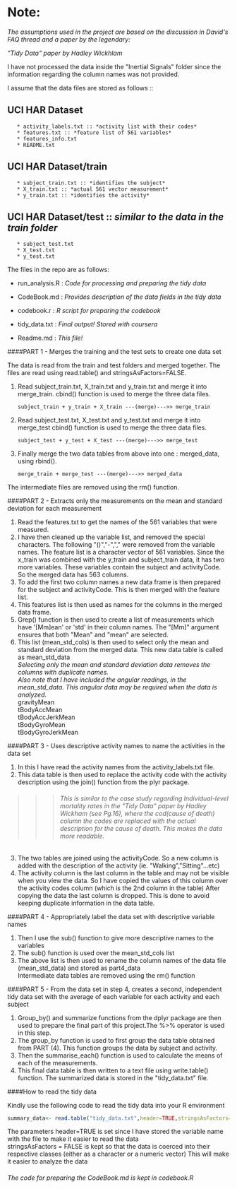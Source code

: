 # Note:

_The assumptions used in the project are based on the discussion in David's FAQ thread and a paper by the legendary:_

_"Tidy Data" paper by Hadley Wickhlam_


I have not processed the data inside the "Inertial Signals" folder since the information regarding the column names was not provided. 

I assume that the data files are stored as follows ::

## UCI HAR Dataset

       * activity_labels.txt :: *activity list with their codes*
       * features.txt :: *feature list of 561 variables*
       * features_info.txt
       * README.txt
## UCI HAR Dataset/train
       * subject_train.txt :: *identifies the subject*
       * X_train.txt :: *actual 561 vector measurement*
       * y_train.txt :: *identifies the activity*
## UCI HAR Dataset/test :: *similar to the data in the train folder*
       * subject_test.txt
       * X_test.txt
       * y_test.txt

The files in the repo are as follows: 

* run_analysis.R : *Code for processing and preparing the tidy data*

* CodeBook.md : *Provides description of the data fields in the tidy data*

* codebook.r : *R script for preparing the codebook*

* tidy_data.txt : *Final output! Stored with coursera*

* Readme.md : *This file!* 


####PART 1 - Merges the training and the test sets to create one data set


The data is read from the train and test folders and merged together. The files are read using read.table() and stringsAsFactors=FALSE.

1. Read subject_train.txt, X_train.txt and y_train.txt and merge it into merge_train. cbind() function is used to merge the three data files.

      ```
      subject_train + y_train + X_train ---(merge)--->> merge_train 
      ```


2. Read subject_test.txt, X_test.txt and y_test.txt and merge it into merge_test cbind() function is used to merge the three data files.

      ```
      subject_test + y_test + X_test ---(merge)--->> merge_test 
      ```

3. Finally merge the two data tables from above into one : merged_data, using rbind().

      ```
      merge_train + merge_test ---(merge)--->> merged_data
      ```

The intermediate files are removed using the rm() function.



####PART 2 - Extracts only the measurements on the mean and standard deviation for each measurement
         
1. Read the features.txt to get the names of the 561 variables that were 
measured.
2. I have then cleaned up the variable list, and removed the special characters. The following "()","-","," were removed from the variable names.
The feature list is a character vector of 561 variables. Since the x_train was combined with the y_train and subject_train data, it has two more variables. These variables contain the subject and activityCode. So the merged data has 563 columns. 
3. To add the first two column names a new data frame is then prepared for the subject and activityCode. This is then merged with the feature list.
4. This features list is then used as names for the columns in the merged data frame.
5. Grep() function is then used to create a list of measurements which have '[Mm]ean' or 'std' in their column names. The "[Mm]" argument ensures that both "Mean" and "mean" are selected.
6. This list (mean_std_cols) is then used to select only the mean and standard deviation from the merged data. This new data table is called as mean_std_data<br>
*Selecting only the mean and standard deviation data removes the columns with duplicate names.*<br> 
*Also note that I have included the angular readings, in the mean_std_data. This angular data may be required when the data is analyzed.*<br>
gravityMean<br>
tBodyAccMean<br>
tBodyAccJerkMean<br>
tBodyGyroMean<br>
tBodyGyroJerkMean<br>

####PART 3 - Uses descriptive activity names to name the activities in the data set
         

1. In this I have read the activity names from the activity_labels.txt file.
2. This data table is then used to replace the activity code with the activity description using the join() function from the plyr package. 

>>><h6>This is similar to the case study regarding Individual-level mortality rates in the "Tidy Data" paper by Hadley Wickham (see Pg.16), where the cod(cause of death) column the codes are replaced with the actual description for the cause of death. This makes the data more readable.</h6>

3. The two tables are joined using the activityCode. So a new column is added with the description of the activity (ie. "Walking","Sitting"...etc)
4. The activity column is the last column in the table and may not be visible when you view the data. So I have copied the values of this column over the activity codes column (which is the 2nd column in the table) After copying the data the last column is dropped. This is done to avoid keeping duplicate information in the data table.

####PART 4 - Appropriately label the data set with descriptive variable names
         

1. Then I use the sub() function to give more descriptive names to the variables
2. The sub() function is used over the mean_std_cols list
3. The above list is then used to rename the column names of the data file (mean_std_data) and stored as part4_data<br>
Intermediate data tables are removed using the rm() function

####PART 5 - From the data set in step 4, creates a second, independent tidy data set with the average of each variable for each activity and each subject
                 

1. Group_by() and summarize functions from the dplyr package are then used to prepare the final part of this project.The %>% operator is used in this step.
2. The group_by function is used to first group the data table obtained from PART (4). This function groups the data by subject and activity.
3. Then the summarise_each() function is used to calculate the means of each of the measurements. 
4. This final data table is then written to a text file using write.table() function. The summarized data is stored in the "tidy_data.txt" file.


####How to read the tidy data

Kindly use the following code to read the tidy data into your R environment

```R
summary_data<- read.table("tidy_data.txt",header=TRUE,stringsAsFactors=FALSE)
```

The parameters header=TRUE is set since I have stored the variable name with the file to make it easier to read the data<br>
stringsAsFactors = FALSE is kept so that the data is coerced into their respective classes (either as a character or a numeric vector)
This will make it easier to analyze the data 

<h6>The code for preparing the CodeBook.md is kept in codebook.R</h6>
<br>
<br>
<br>






